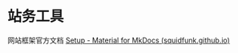 # 站务工具

网站框架官方文档 [Setup - Material for MkDocs (squidfunk.github.io)](https://squidfunk.github.io/mkdocs-material/setup/)